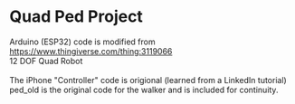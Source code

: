 # Quad Ped Project
Arduino (ESP32) code is modified from https://www.thingiverse.com/thing:3119066 <br/>
12 DOF Quad Robot<br/><br/>
The iPhone "Controller" code is origional (learned from a LinkedIn tutorial)<br/>
ped_old is the original code for the walker and is included for continuity.<br/>
